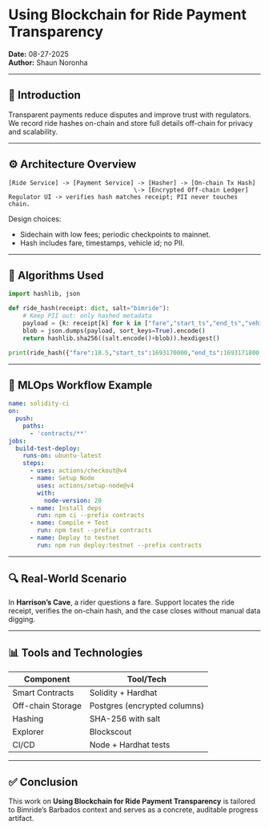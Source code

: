 # Using Blockchain for Ride Payment Transparency

**Date:** 08-27-2025  
**Author:** Shaun Noronha

---

## 🚀 Introduction

Transparent payments reduce disputes and improve trust with regulators. We record ride hashes on-chain and store full details off-chain for privacy and scalability.

---

## ⚙️ Architecture Overview


```
[Ride Service] -> [Payment Service] -> [Hasher] -> [On-chain Tx Hash]
                                   \-> [Encrypted Off-chain Ledger]
Regulator UI -> verifies hash matches receipt; PII never touches chain.
```
Design choices:
- Sidechain with low fees; periodic checkpoints to mainnet.
- Hash includes fare, timestamps, vehicle id; no PII.


---

## 🧠 Algorithms Used

```python
import hashlib, json

def ride_hash(receipt: dict, salt="bimride"):
    # Keep PII out: only hashed metadata
    payload = {k: receipt[k] for k in ["fare","start_ts","end_ts","vehicle_id"]}
    blob = json.dumps(payload, sort_keys=True).encode()
    return hashlib.sha256((salt.encode()+blob)).hexdigest()

print(ride_hash({"fare":18.5,"start_ts":1693170000,"end_ts":1693171800,"vehicle_id":"BB-123"}))
```

---

## 🔁 MLOps Workflow Example

```yaml
name: solidity-ci
on:
  push:
    paths:
      - 'contracts/**'
jobs:
  build-test-deploy:
    runs-on: ubuntu-latest
    steps:
      - uses: actions/checkout@v4
      - name: Setup Node
        uses: actions/setup-node@v4
        with:
          node-version: 20
      - name: Install deps
        run: npm ci --prefix contracts
      - name: Compile + Test
        run: npm test --prefix contracts
      - name: Deploy to testnet
        run: npm run deploy:testnet --prefix contracts
```

---

## 🔍 Real-World Scenario

In **Harrison’s Cave**, a rider questions a fare. Support locates the ride receipt, verifies the on-chain hash, and the case closes without manual data digging.

---

## 📊 Tools and Technologies


| Component                | Tool/Tech                          |
|--------------------------|------------------------------------|
| Smart Contracts          | Solidity + Hardhat                 |
| Off-chain Storage        | Postgres (encrypted columns)       |
| Hashing                  | SHA-256 with salt                  |
| Explorer                 | Blockscout                         |
| CI/CD                    | Node + Hardhat tests               |


---

## ✅ Conclusion

This work on **Using Blockchain for Ride Payment Transparency** is tailored to Bimride’s Barbados context and serves as a concrete, auditable progress artifact.
